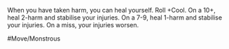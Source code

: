 When you have taken harm, you can heal yourself. Roll +Cool. On a 10+, heal 2-harm and stabilise your injuries. On a 7-9, heal 1-harm and stabilise your injuries. On a miss, your injuries worsen.

 #Move/Monstrous 